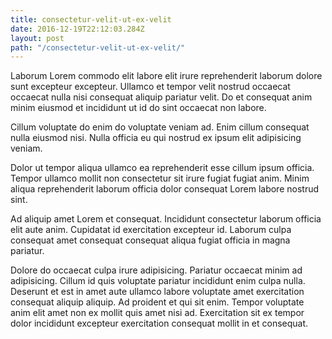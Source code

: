 ```yaml
---
title: consectetur-velit-ut-ex-velit
date: 2016-12-19T22:12:03.284Z
layout: post
path: "/consectetur-velit-ut-ex-velit/"
---
```


Laborum Lorem commodo elit labore elit irure reprehenderit laborum dolore sunt excepteur excepteur. Ullamco et tempor velit nostrud occaecat occaecat nulla nisi consequat aliquip pariatur velit. Do et consequat anim minim eiusmod et incididunt ut id do sint occaecat non labore.

Cillum voluptate do enim do voluptate veniam ad. Enim cillum consequat nulla eiusmod nisi. Nulla officia eu qui nostrud ex ipsum elit adipisicing veniam.

Dolor ut tempor aliqua ullamco ea reprehenderit esse cillum ipsum officia. Tempor ullamco mollit non consectetur sit irure fugiat fugiat anim. Minim aliqua reprehenderit laborum officia dolor consequat Lorem labore nostrud sint.

Ad aliquip amet Lorem et consequat. Incididunt consectetur laborum officia elit aute anim. Cupidatat id exercitation excepteur id. Laborum culpa consequat amet consequat consequat aliqua fugiat officia in magna pariatur.

Dolore do occaecat culpa irure adipisicing. Pariatur occaecat minim ad adipisicing. Cillum id quis voluptate pariatur incididunt enim culpa nulla. Deserunt et est in amet aute ullamco labore voluptate amet exercitation consequat aliquip aliquip. Ad proident et qui sit enim. Tempor voluptate anim elit amet non ex mollit quis amet nisi ad. Exercitation sit ex tempor dolor incididunt excepteur exercitation consequat mollit in et consequat.